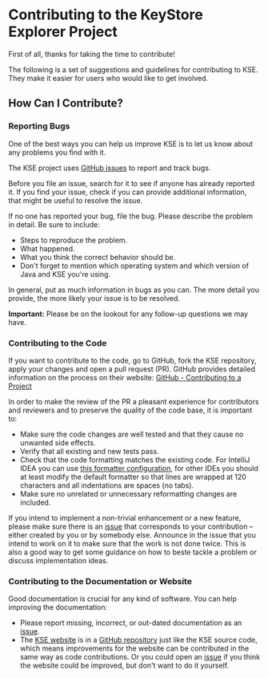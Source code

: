 # Contributing to the KeyStore Explorer Project

First of all, thanks for taking the time to contribute! 

The following is a set of suggestions and guidelines for contributing to KSE. They make it easier for users who would
like to get involved.

## How Can I Contribute?

### Reporting Bugs

One of the best ways you can help us improve KSE is to let us know about any problems you find with it.

The KSE project uses [GitHub issues](https://github.com/kaikramer/keystore-explorer/issues) to report and track bugs.

Before you file an issue, search for it to see if anyone has already reported it. If you find your issue, check if you
can provide additional information, that might be useful to resolve the issue.

If no one has reported your bug, file the bug. Please describe the problem in detail. Be sure to include:
* Steps to reproduce the problem.
* What happened.
* What you think the correct behavior should be.
* Don't forget to mention which operating system and which version of Java and KSE you're using.

In general, put as much information in bugs as you can. The more detail you provide, the more likely your issue is to be resolved.

**Important:** Please be on the lookout for any follow-up questions we may have.

### Contributing to the Code 

If you want to contribute to the code, go to GitHub, fork the KSE repository, apply your changes and open a pull
request (PR). GitHub provides detailed information on the process on their website:
[GitHub - Contributing to a Project](https://guides.github.com/activities/contributing-to-open-source/#contributing)

In order to make the review of the PR a pleasant experience for contributors and reviewers and to preserve the quality
of the code base, it is important to:

* Make sure the code changes are well tested and that they cause no unwanted side effects.
* Verify that all existing and new tests pass.
* Check that the code formatting matches the existing code. For IntelliJ IDEA you can
  use [this formatter configuration](https://keystore-explorer.org/kse_formatter.xml), for other IDEs you should at least
  modify the default formatter so that lines are wrapped at 120 characters and all indentations are spaces (no tabs).
* Make sure no unrelated or unnecessary reformatting changes are included.

If you intend to implement a non-trivial enhancement or a new feature, please make sure there is
an [issue](https://github.com/kaikramer/keystore-explorer/issues) that corresponds to your contribution &ndash; either
created by you or by somebody else. Announce in the issue that you intend to work on it to make sure that the work is
not done twice. This is also a good way to get some guidance on how to beste tackle a problem or discuss implementation
ideas.

### Contributing to the Documentation or Website

Good documentation is crucial for any kind of software. You can help improving the documentation:
* Please report missing, incorrect, or out-dated documentation as an [issue](https://github.com/kaikramer/keystore-explorer/issues).
* The [KSE website](https://keystore-explorer.org) is in
  a [GitHub repository](https://github.com/kaikramer/kaikramer.github.io) just like the KSE source code, which means
  improvements for the website can be contributed in the same way as code contributions. Or you could open
  an [issue](https://github.com/kaikramer/keystore-explorer/issues) if you think the website could be improved, but
  don't want to do it yourself.
